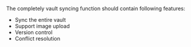 The completely vault syncing function should contain following features:

- Sync the entire vault
- Support image upload
- Version control
- Conflict resolution
